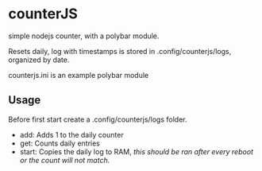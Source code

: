 # counterJS
simple nodejs counter, with a polybar module.

Resets daily, log with timestamps is stored in .config/counterjs/logs, organized by date.

counterjs.ini is an example polybar module

## Usage
Before first start create a .config/counterjs/logs folder.

* add: Adds 1 to the daily counter
* get: Counts daily entries
* start: Copies the daily log to RAM, *this should be ran after every reboot or the count will not match.*

